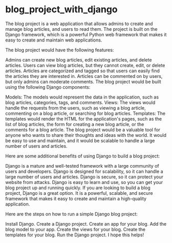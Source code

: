 # blog_project_with_django
The blog project is a web application that allows admins to create and manage blog articles, and users to read them. The project is built on the Django framework, which is a powerful Python web framework that makes it easy to create and maintain web applications.

The blog project would have the following features:

Admins can create new blog articles, edit existing articles, and delete articles.
Users can view blog articles, but they cannot create, edit, or delete articles.
Articles are categorized and tagged so that users can easily find the articles they are interested in.
Articles can be commented on by users, but only admins can moderate comments.
The blog project would be built using the following Django components:

Models: The models would represent the data in the application, such as blog articles, categories, tags, and comments.
Views: The views would handle the requests from the users, such as viewing a blog article, commenting on a blog article, or searching for blog articles.
Templates: The templates would render the HTML for the application's pages, such as the list of blog articles, the form for creating a new blog article, or the comments for a blog article.
The blog project would be a valuable tool for anyone who wants to share their thoughts and ideas with the world. It would be easy to use and maintain, and it would be scalable to handle a large number of users and articles.

Here are some additional benefits of using Django to build a blog project:

Django is a mature and well-tested framework with a large community of users and developers.
Django is designed for scalability, so it can handle a large number of users and articles.
Django is secure, so it can protect your website from attacks.
Django is easy to learn and use, so you can get your blog project up and running quickly.
If you are looking to build a blog project, Django is a great option. It is a powerful, scalable, and secure framework that makes it easy to create and maintain a high-quality application.

Here are the steps on how to run a simple Django blog project:

Install Django.
Create a Django project.
Create an app for your blog.
Add the blog model to your app.
Create the views for your blog.
Create the templates for your blog.
Run the Django project.
I hope this helps!
